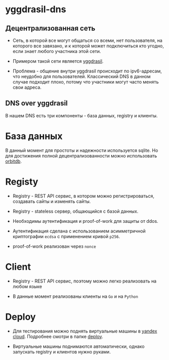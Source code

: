 # yggdrasil-dns

## Децентрализованная сеть

* Сеть, в которой все могут общаться со всеми, нет пользователя, на которого все завязано, и к которой может подключиться кто угодно, если знает любого участника этой сети.

* Примером такой сети является [yggdrasil](https://yggdrasil-network.github.io/).

* Проблема - общение внутри yggdrasil происходит по ipv6-адресам, что неудобно для пользователей. Классический DNS в данном случае подходит плохо, потому что участники могут часто менять свои адреса.

## DNS over yggdrasil

В нашем DNS есть три компоненты - база данных, registry и клиенты.

# База данных

В данный момент для простоты и надежности используется sqlite. Но для достижения полной децентрализованности можно использовать [orbitdb](https://orbitdb.org/).

# Registy

* Registry - REST API сервис, в котором можно регистрироваться, создавать сайты и изменять сайты.

* Registry - stateless сервер, общающийся с базой данных.

* Необходимы аутентификация и proof-of-work для защиты от ddos.

* Аутентификация сделана с использованием асимметричной криптографии `ecdsa` с применением кривой `p256`.

* proof-of-work реализован через `nonce`

# Client

* Registry - REST API сервис, поэтому можно легко реализовать на любом языке

* В данные момент реализованы клиенты на `Go` и на `Python`

# Deploy

* Для тестирования можно поднять виртуальные машины в [yandex cloud](https://cloud.yandex.ru/). Подробнее смотри в папке [deploy](./deploy/README.md).

* Виртуальные машины поднимаются автоматически, однако запускать registry и клиентов нужно руками.